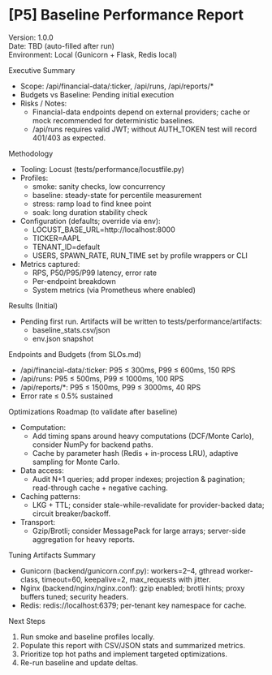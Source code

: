 # [P5] Baseline Performance Report

Version: 1.0.0  
Date: TBD (auto-filled after run)  
Environment: Local (Gunicorn + Flask, Redis local)

Executive Summary
- Scope: /api/financial-data/:ticker, /api/runs, /api/reports/*
- Budgets vs Baseline: Pending initial execution
- Risks / Notes:
  - Financial-data endpoints depend on external providers; cache or mock recommended for deterministic baselines.
  - /api/runs requires valid JWT; without AUTH_TOKEN test will record 401/403 as expected.

Methodology
- Tooling: Locust (tests/performance/locustfile.py)
- Profiles:
  - smoke: sanity checks, low concurrency
  - baseline: steady-state for percentile measurement
  - stress: ramp load to find knee point
  - soak: long duration stability check
- Configuration (defaults; override via env):
  - LOCUST_BASE_URL=http://localhost:8000
  - TICKER=AAPL
  - TENANT_ID=default
  - USERS, SPAWN_RATE, RUN_TIME set by profile wrappers or CLI
- Metrics captured:
  - RPS, P50/P95/P99 latency, error rate
  - Per-endpoint breakdown
  - System metrics (via Prometheus where enabled)

Results (Initial)
- Pending first run. Artifacts will be written to tests/performance/artifacts:
  - baseline_stats.csv/json
  - env.json snapshot

Endpoints and Budgets (from SLOs.md)
- /api/financial-data/:ticker: P95 ≤ 300ms, P99 ≤ 600ms, 150 RPS
- /api/runs: P95 ≤ 500ms, P99 ≤ 1000ms, 100 RPS
- /api/reports/*: P95 ≤ 1500ms, P99 ≤ 3000ms, 40 RPS
- Error rate ≤ 0.5% sustained

Optimizations Roadmap (to validate after baseline)
- Computation:
  - Add timing spans around heavy computations (DCF/Monte Carlo), consider NumPy for backend paths.
  - Cache by parameter hash (Redis + in-process LRU), adaptive sampling for Monte Carlo.
- Data access:
  - Audit N+1 queries; add proper indexes; projection & pagination; read-through cache + negative caching.
- Caching patterns:
  - LKG + TTL; consider stale-while-revalidate for provider-backed data; circuit breaker/backoff.
- Transport:
  - Gzip/Brotli; consider MessagePack for large arrays; server-side aggregation for heavy reports.

Tuning Artifacts Summary
- Gunicorn (backend/gunicorn.conf.py): workers=2–4, gthread worker-class, timeout=60, keepalive=2, max_requests with jitter.
- Nginx (backend/nginx/nginx.conf): gzip enabled; brotli hints; proxy buffers tuned; security headers.
- Redis: redis://localhost:6379; per-tenant key namespace for cache.

Next Steps
1) Run smoke and baseline profiles locally.
2) Populate this report with CSV/JSON stats and summarized metrics.
3) Prioritize top hot paths and implement targeted optimizations.
4) Re-run baseline and update deltas.
